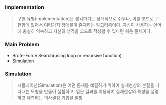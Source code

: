 ### Implementation

> 구현 유형(Implementation)은 생각하기는 상대적으로 쉬우나, 이를 코드로 구현함에 있어서 여러가지 장애물이 존재하는 알고리즘이다. 자신이 사용하는 언어에 충실히 익숙하고 자신의 생각을 코드로 작성할 수 있다면 쉬운 문제이다.

### Main Problem

- Brute-Force Search(using loop or recursive function)
- Simulation

### Simulation

> 시뮬레이션(Simulation)은 어떤 문제를 해결하기 위하여 실제현상의 본질을 나타내는 모형을 만들어 실험하고, 얻은 결과를 이용하여 실제현상의 특성을 설명하고 예측하는 의사결정 기법을 말함
